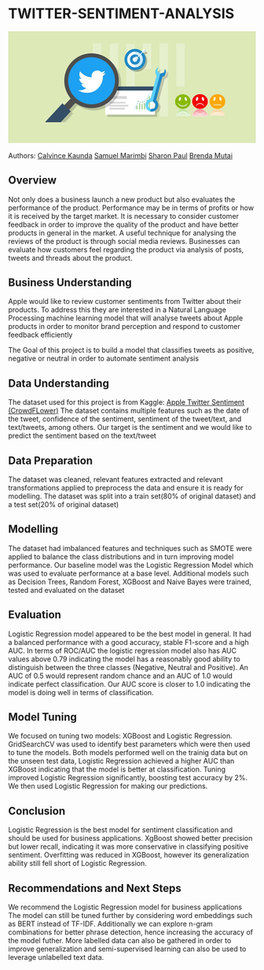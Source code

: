 # TWITTER-SENTIMENT-ANALYSIS

![Banner](image1.jpeg)



Authors: 
  [Calvince Kaunda](https://github.com/CalvinceKaunda)
  [Samuel Marimbi](https://github.com/S-Marimbi)
  [Sharon Paul](https://github.com/Sharzyp)
  [Brenda Mutai](https://github.com/Brendamutai)
 
## Overview
Not only does a business launch a new product but also evaluates the performance of the  product. Performance may be in terms of profits or how it is received by the target market. It is necessary to consider customer feedback in order to improve the quality of the product and have better products in general in the market. A useful technique for analysing the reviews of the product is through social media reviews. Businesses can evaluate how customers feel regarding the product via analysis of posts, tweets and threads about the product.

## Business Understanding
Apple would like to review customer sentiments from Twitter about their products. To address this they are interested in a Natural Language Processing machine learning model that will analyse tweets about Apple products in order to monitor brand perception and respond to customer feedback efficiently

The Goal of this project is to build a model that classifies tweets as positive, negative or neutral in order to automate sentiment analysis

## Data Understanding
The dataset used for this project is from Kaggle: [Apple Twitter Sentiment (CrowdFLower)](https://www.kaggle.com/datasets/slythe/apple-twitter-sentiment-crowdflower)
The dataset contains multiple features such as the date of the tweet, confidence of the sentiment, sentiment of the tweet/text, and text/tweets, among others. Our target is the sentiment and we would like to predict the sentiment based on the text/tweet 

## Data Preparation
The dataset was cleaned, relevant features extracted and relevant transformations applied to preprocess the data and ensure it is ready for modelling.
The dataset was split into a train set(80% of original dataset) and a test set(20% of original dataset)

## Modelling
The dataset had imbalanced features and techniques such as SMOTE were applied to balance the class distributions and in turn improving model performance.
Our baseline model was the Logistic Regression Model which was used to evaluate performance at a base level. Additional models such as Decision Trees, Random Forest, XGBoost and Naive Bayes were trained, tested and evaluated on the dataset

## Evaluation 
Logistic Regression model appeared to be the best model in general. It had a balanced performance with a good accuracy, stable F1-score and a high AUC.
In terms of ROC/AUC the logistic regression model also has AUC values above 0.79 indicating the model has a reasonably good ability to distinguish between the three classes (Negative, Neutral and Positive). An AUC of 0.5 would represent random chance and an AUC of 1.0 would indicate perfect classification. Our AUC score is closer to 1.0 indicating the model is doing well in terms of classification.

## Model Tuning
We focused on tuning two models: XGBoost and Logistic Regression.
GridSearchCV was used to identify best parameters which were then used to tune the models.
Both models performed well on the trainig data but on the unseen test data, Logistic Regression achieved a higher AUC than XGBoost indicating that the model is better at classification.
Tuning improved Logistic Regression significantly, boosting test accuracy by 2%.
We then used Logistic Regression for making our predictions.

## Conclusion
Logistic Regression is the best model for sentiment classification and should be used for business applications.
XgBoost showed better precision but lower recall, indicating it was more conservative in classifying positive sentiment.
Overfitting was reduced in XGBoost, however its generalization ability still fell short of Logistic Regression.

## Recommendations and Next Steps
We recommend the Logistic Regression model for business applications 
The model can still be tuned further by considering word embeddings such as BERT instead of TF-IDF. Additionally we can explore n-gram combinations for better phrase detection, hence increasing the accuracy of the model futher.
More labelled data can also be gathered in order to improve generalization and semi-supervised learning can also be used to leverage unlabelled text data.
